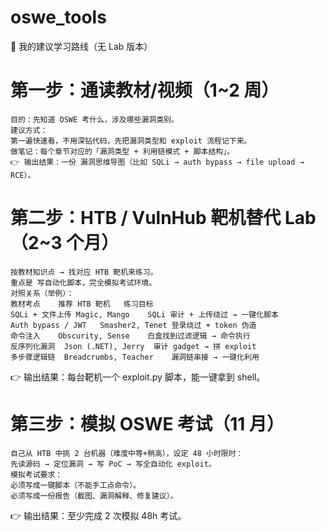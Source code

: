 # oswe_tools
🔑 我的建议学习路线（无 Lab 版本）

# 第一步：通读教材/视频（1~2 周）
```
目的：先知道 OSWE 考什么，涉及哪些漏洞类别。
建议方式：
第一遍快速看，不用深钻代码，先把漏洞类型和 exploit 流程记下来。
做笔记：每个章节对应的「漏洞类型 + 利用链模式 + 脚本结构」。
👉 输出结果：一份 漏洞思维导图（比如 SQLi → auth bypass → file upload → RCE）。
```

# 第二步：HTB / VulnHub 靶机替代 Lab（2~3 个月）
```
按教材知识点 → 找对应 HTB 靶机来练习。
重点是 写自动化脚本，完全模拟考试环境。
对照关系（举例）：
教材考点	推荐 HTB 靶机	练习目标
SQLi + 文件上传	Magic, Mango	SQLi 审计 + 上传绕过 → 一键化脚本
Auth bypass / JWT	Smasher2, Tenet	登录绕过 + token 伪造
命令注入	Obscurity, Sense	白盒找到过滤逻辑 → 命令执行
反序列化漏洞	Json (.NET), Jerry	审计 gadget → 拼 exploit
多步骤逻辑链	Breadcrumbs, Teacher	漏洞链串接 → 一键化利用
```

👉 输出结果：每台靶机一个 exploit.py 脚本，能一键拿到 shell。

# 第三步：模拟 OSWE 考试（11 月）
```
自己从 HTB 中挑 2 台机器（难度中等+稍高），设定 48 小时限时：
先读源码 → 定位漏洞 → 写 PoC → 写全自动化 exploit。
模拟考试要求：
必须写成一键脚本（不能手工点命令）。
必须写成一份报告（截图、漏洞解释、修复建议）。
```

👉 输出结果：至少完成 2 次模拟 48h 考试。